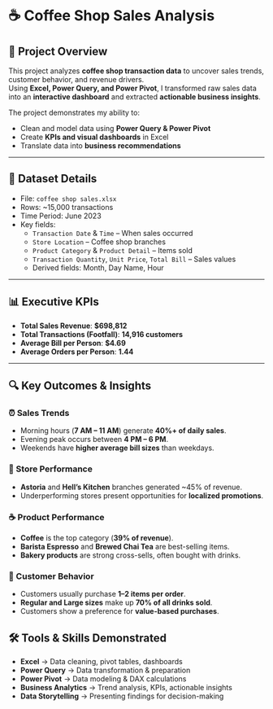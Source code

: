# ☕ Coffee Shop Sales Analysis  

## 📌 Project Overview  
This project analyzes **coffee shop transaction data** to uncover sales trends, customer behavior, and revenue drivers.  
Using **Excel, Power Query, and Power Pivot**, I transformed raw sales data into an **interactive dashboard** and extracted **actionable business insights**.  

The project demonstrates my ability to:  
- Clean and model data using **Power Query & Power Pivot**  
- Create **KPIs and visual dashboards** in Excel  
- Translate data into **business recommendations**  

---

## 📂 Dataset Details  
- File: `coffee shop sales.xlsx`  
- Rows: ~15,000 transactions  
- Time Period: June 2023  
- Key fields:  
  - `Transaction Date` & `Time` – When sales occurred  
  - `Store Location` – Coffee shop branches  
  - `Product Category` & `Product Detail` – Items sold  
  - `Transaction Quantity`, `Unit Price`, `Total Bill` – Sales values  
  - Derived fields: Month, Day Name, Hour  

---

## 📊 Executive KPIs  
- **Total Sales Revenue**: **$698,812**  
- **Total Transactions (Footfall)**: **14,916 customers**  
- **Average Bill per Person**: **$4.69**  
- **Average Orders per Person**: **1.44**  

---

## 🔍 Key Outcomes & Insights  

### ⏰ Sales Trends  
- Morning hours (**7 AM – 11 AM**) generate **40%+ of daily sales**.  
- Evening peak occurs between **4 PM – 6 PM**.  
- Weekends have **higher average bill sizes** than weekdays.  

### 🏬 Store Performance  
- **Astoria** and **Hell’s Kitchen** branches generated ~45% of revenue.  
- Underperforming stores present opportunities for **localized promotions**.  

### ☕ Product Performance  
- **Coffee** is the top category (**39% of revenue**).  
- **Barista Espresso** and **Brewed Chai Tea** are best-selling items.  
- **Bakery products** are strong cross-sells, often bought with drinks.  

### 👥 Customer Behavior  
- Customers usually purchase **1–2 items per order**.  
- **Regular and Large sizes** make up **70% of all drinks sold**.  
- Customers show a preference for **value-based purchases**.  


## 🛠 Tools & Skills Demonstrated  
- **Excel** → Data cleaning, pivot tables, dashboards  
- **Power Query** → Data transformation & preparation  
- **Power Pivot** → Data modeling & DAX calculations  
- **Business Analytics** → Trend analysis, KPIs, actionable insights  
- **Data Storytelling** → Presenting findings for decision-making  



